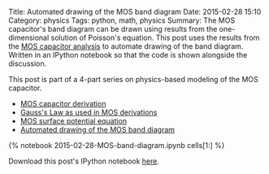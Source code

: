 Title: Automated drawing of the MOS band diagram
Date: 2015-02-28 15:10
Category: physics
Tags: python, math, physics
Summary: The MOS capacitor's band diagram can be drawn using results from the one-dimensional solution of Poisson's equation.  This post uses the results from the [MOS capacitor analysis]({filename}/2015-02-25-MOSCAP-derivations.md) to automate drawing of the band diagram.  Written in an IPython notebook so that the code is shown alongside the discussion.  


This post is part of a 4-part series on physics-based modeling of the MOS capacitor.  

- [MOS capacitor derivation]({filename}/2015-02-25-MOSCAP-derivations.md)  
- [Gauss's Law as used in MOS derivations]({filename}/2015-02-26-MOS-Gauss-law.md)  
- [MOS surface potential equation]({filename}/2015-02-27-MOS-SPE.md)  
- [Automated drawing of the MOS band diagram]({filename}/2015-02-28-MOS-band-diagram.md)  


{% notebook 2015-02-28-MOS-band-diagram.ipynb cells[1:] %}

Download this post's IPython notebook [here](https://github.com/h-gens/h-gens.github.io-pelican/tree/master/content/notebooks/).  

